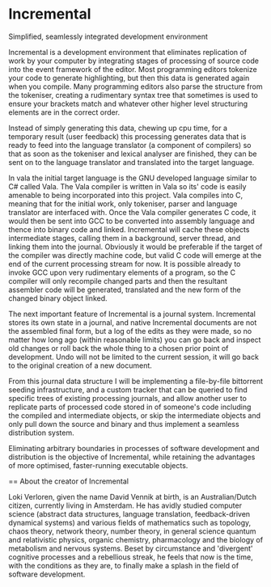 # Incremental
Simplified, seamlessly integrated development environment

Incremental is a development environment that eliminates replication of work by your computer by integrating stages of processing of source code into the event framework of the editor. Most programming editors tokenize your code to generate highlighting, but then this data is generated again when you compile. Many programming editors also parse the structure from the tokeniser, creating a rudimentary syntax tree that sometimes is used to ensure your brackets match and whatever other higher level structuring elements are in the correct order.

Instead of simply generating this data, chewing up cpu time, for a temporary result (user feedback) this processing generates data that is ready to feed into the language translator (a component of compilers) so that as soon as the tokeniser and lexical analyser are finished, they can be sent on to the language translator and translated into the target language.

In vala the initial target language is the GNU developed language similar to C# called Vala. The Vala compiler is written in Vala so its' code is easily amenable to being incorporated into this project. Vala compiles into C, meaning that for the initial work, only tokeniser, parser and language translator are interfaced with. Once the Vala compiler generates C code, it would then be sent into GCC to be converted into assembly language and thence into binary code and linked. Incremental will cache these objects intermediate stages, calling them in a background, server thread, and linking them into the journal. Obviously it would be preferable if the target of the compiler was directly machine code, but valid C code will emerge at the end of the current processing stream for now. It is possible already to invoke GCC upon very rudimentary elements of a program, so the C compiler will only recompile changed parts and then the resultant assembler code will be generated, translated and the new form of the changed binary object linked.

The next important feature of Incremental is a journal system. Incremental stores its own state in a journal, and native Incremental documents are not the assembled final form, but a log of the edits as they were made, so no matter how long ago (within reasonable limits) you can go back and inspect old changes or roll back the whole thing to a chosen prior point of development. Undo will not be limited to the current session, it will go back to the original creation of a new document.

From this journal data structure I will be implementing a file-by-file bittorrent seeding infrastructure, and a custom tracker that can be queried to find specific trees of existing processing journals, and allow another user to replicate parts of processed code stored in of someone's code including the compiled and intermediate objects, or skip the intermediate objects and only pull down the source and binary and thus implement a seamless distribution system. 

Eliminating arbitrary boundaries in processes of software development and distribution is the objective of Incremental, while retaining the advantages of more optimised, faster-running executable objects.

== About the creator of Incremental

Loki Verloren, given the name David Vennik at birth, is an Australian/Dutch citizen, currently living in Amsterdam. He has avidly studied computer science (abstract data structures, language translation, feedback-driven dynamical systems) and various fields of mathematics such as topology, chaos theory, network theory, number theory, in general science quantum and relativistic physics, organic chemistry, pharmacology and the biology of metabolism and nervous systems. Beset by circumstance and 'divergent' cognitive processes and a rebellious streak, he feels that now is the time, with the conditions as they are, to finally make a splash in the field of software development.
